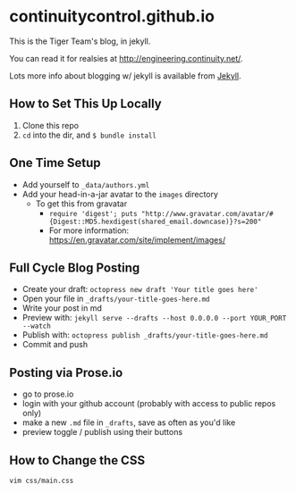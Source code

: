 continuitycontrol.github.io
===========================

This is the Tiger Team's blog, in jekyll.

You can read it for realsies at http://engineering.continuity.net/.

Lots more info about blogging w/ jekyll is available from [Jekyll](http://jekyllrb.com/docs/posts/).

## How to Set This Up Locally

1. Clone this repo
2. `cd` into the dir, and `$ bundle install`

## One Time Setup

* Add yourself to `_data/authors.yml`
* Add your head-in-a-jar avatar to the `images` directory
  * To get this from gravatar
    * `require 'digest'; puts "http://www.gravatar.com/avatar/#{Digest::MD5.hexdigest(shared_email.downcase)}?s=200"`
    * For more information: https://en.gravatar.com/site/implement/images/

## Full Cycle Blog Posting

* Create your draft: `octopress new draft 'Your title goes here'`
* Open your file in `_drafts/your-title-goes-here.md`
* Write your post in md
* Preview with: `jekyll serve --drafts --host 0.0.0.0 --port YOUR_PORT --watch`
* Publish with: `octopress publish _drafts/your-title-goes-here.md`
* Commit and push

## Posting via Prose.io

* go to prose.io
* login with your github account (probably with access to public repos only)
* make a new `.md` file in `_drafts`, save as often as you'd like
* preview toggle / publish using their buttons

## How to Change the CSS

`vim css/main.css`

